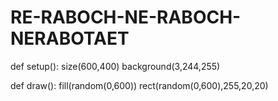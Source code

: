 # RE-RABOCH-NE-RABOCH-NERABOTAET
def setup():
    size(600,400)
    background(3,244,255)

def draw():
    fill(random(0,600))
    rect(random(0,600),255,20,20)
